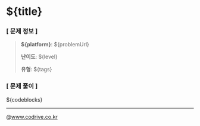 # ${title}

### [ 문제 정보 ]
> **${platform}**: ${problemUrl}
> 
> **난이도**: ${level}
>
> **유형**: ${tags}


### [ 문제 풀이 ]
${codeblocks}

---
@www.codrive.co.kr